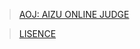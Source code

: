 > [AOJ: AIZU ONLINE JUDGE](https://onlinejudge.u-aizu.ac.jp/status/users/YoshinoriN)

> [LISENCE](https://onlinejudge.u-aizu.ac.jp/term_of_use)
